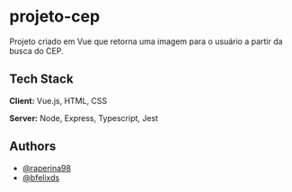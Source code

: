 # projeto-cep

Projeto criado em Vue que retorna uma imagem para o usuário a partir da busca do CEP. 


## Tech Stack

**Client:** Vue.js, HTML, CSS

**Server:** Node, Express, Typescript, Jest


## Authors

- [@raperina98](https://www.github.com/raperina98)
- [@bfelixds](https://www.github.com/bfelixds)
